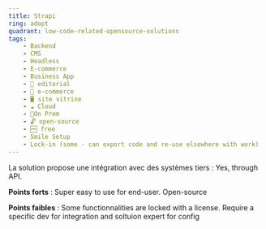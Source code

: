 ```yaml
---
title: Strapi
ring: adopt
quadrant: low-code-related-opensource-solutions
tags:
    - Backend
    - CMS
    - Headless
    - E-commerce
    - Business App
    - 📰 editorial
    - 🛒 e-commerce
    - 🖥️ site vitrine
    - ☁️ Cloud
    - 📍On Prem
    - 🔓 open-source
    - 🆓 free
    - Smile Setup
    - Lock-in (some - can export code and re-use elsewhere with work)
---
```


La solution propose une intégration avec des systèmes tiers : Yes, through API.

**Points forts** : Super easy to use for end-user. Open-source

**Points faibles** : Some functionnalities are locked with a license. Require a specific dev for integration and soltuion expert for config
